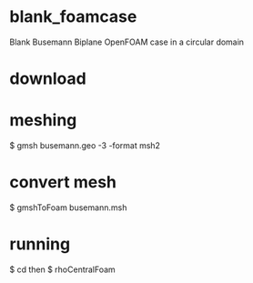 # blank_foamcase
Blank Busemann Biplane OpenFOAM case in a circular domain

# download

# meshing
$ gmsh busemann.geo -3 -format msh2

# convert mesh
$ gmshToFoam busemann.msh

# running
$ cd <location>
then $ rhoCentralFoam
